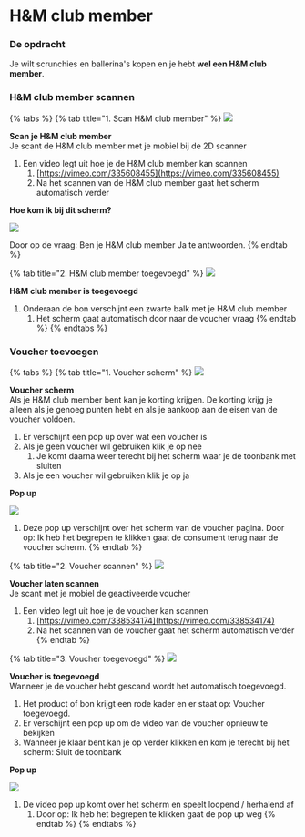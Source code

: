 # H&M club member

### De opdracht

Je wilt scrunchies en ballerina's kopen en je hebt **wel een H&M club member**.

### H&M club member scannen

{% tabs %}
{% tab title="1. Scan H&M club member" %}
![](../../.gitbook/assets/h-and-m-club-kaart-scannen.jpg)

**Scan je H&M club member**  
Je scant de H&M club member met je mobiel bij de 2D scanner 

1. Een video legt uit hoe je de H&M club member kan scannen
   1. [https://vimeo.com/335608455](https://vimeo.com/335608455)
   2. Na het scannen van de H&M club member gaat het scherm automatisch verder

**Hoe kom ik bij dit scherm?**

![](../../.gitbook/assets/h-and-m-club-pagina%20%281%29.jpg)

Door op de vraag: Ben je H&M club member Ja te antwoorden.
{% endtab %}

{% tab title="2. H&M club member toegevoegd" %}
![](../../.gitbook/assets/h-and-m-club-kaart-scannen-1.jpg)

**H&M club member is toegevoegd**

1. Onderaan de bon verschijnt een zwarte balk met je H&M club member
   1. Het scherm gaat automatisch door naar de voucher vraag
{% endtab %}
{% endtabs %}

### Voucher toevoegen

{% tabs %}
{% tab title="1. Voucher scherm" %}
![](../../.gitbook/assets/voucher-pagina.jpg)

**Voucher scherm**  
Als je H&M club member bent kan je korting krijgen. De korting krijg je alleen als je genoeg punten hebt en als je aankoop aan de eisen van de voucher voldoen.

1. Er verschijnt een pop up over wat een voucher is
2. Als je geen voucher wil gebruiken klik je op nee
   1. Je komt daarna weer terecht bij het scherm waar je de toonbank met sluiten
3. Als je een voucher wil gebruiken klik je op ja

**Pop up**

![](../../.gitbook/assets/pop-up-wat-is-een-voucher%20%281%29.jpg)

1. Deze pop up verschijnt over het scherm van de voucher pagina. Door op: Ik heb het begrepen te klikken gaat de consument terug naar de voucher scherm.
{% endtab %}

{% tab title="2. Voucher scannen" %}
![](../../.gitbook/assets/voucher-laten-scannen.jpg)

**Voucher laten scannen**  
Je scant met je mobiel de geactiveerde voucher

1. Een video legt uit hoe je de voucher kan scannen
   1. [https://vimeo.com/338534174](https://vimeo.com/338534174)
   2. Na het scannen van de voucher gaat het scherm automatisch verder
{% endtab %}

{% tab title="3. Voucher toegevoegd" %}
![](../../.gitbook/assets/voucher-gescand-overzicht.jpg)

**Voucher is toegevoegd**  
Wanneer je de voucher hebt gescand wordt het automatisch toegevoegd. 

1. Het product of bon krijgt een rode kader en er staat op: Voucher toegevoegd.
2. Er verschijnt een pop up om de video van de voucher opnieuw te bekijken
3. Wanneer je klaar bent kan je op verder klikken en kom je terecht bij het scherm: Sluit de toonbank

**Pop up**

![](../../.gitbook/assets/pop-up-wat-is-een-voucher-1.jpg)

1. De video pop up komt over het scherm en speelt loopend / herhalend af
   1. Door op: Ik heb het begrepen te klikken gaat de pop up weg
{% endtab %}
{% endtabs %}

